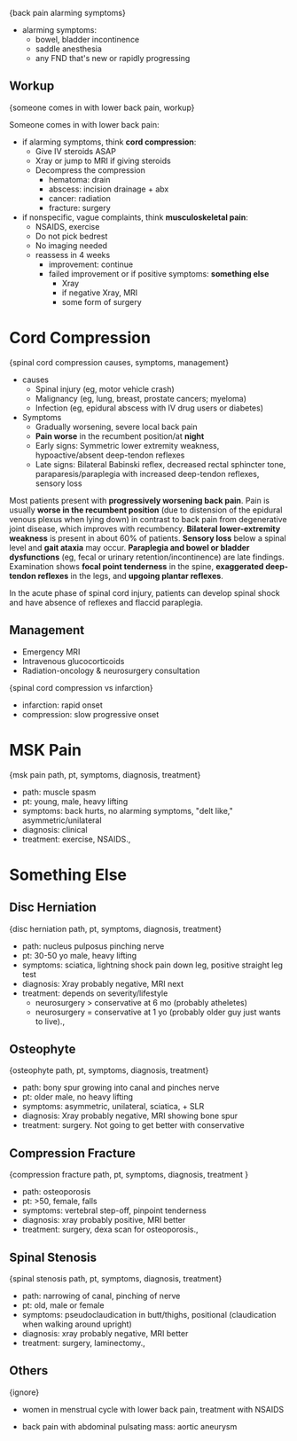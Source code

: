 
{back pain alarming symptoms}

- alarming symptoms:
  - bowel, bladder incontinence
  - saddle anesthesia
  - any FND that's new or rapidly progressing

## Workup

{someone comes in with lower back pain, workup}

Someone comes in with lower back pain:

- if alarming symptoms, think **cord compression**:
  - Give IV steroids ASAP
  - Xray or jump to MRI if giving steroids
  - Decompress the compression
    - hematoma: drain
    - abscess: incision drainage + abx
    - cancer: radiation
    - fracture: surgery
- if nonspecific, vague complaints, think **musculoskeletal pain**:
  - NSAIDS, exercise
  - Do not pick bedrest
  - No imaging needed
  - reassess in 4 weeks
    - improvement: continue
    - failed improvement or if positive symptoms: **something else**
      - Xray
      - if negative Xray, MRI
      - some form of surgery

# Cord Compression

{spinal cord compression causes, symptoms, management}

- causes
  - Spinal injury (eg, motor vehicle crash)
  - Malignancy (eg, lung, breast, prostate cancers; myeloma)
  - Infection (eg, epidural abscess with IV drug users or diabetes)
- Symptoms
  - Gradually worsening, severe local back pain
  - **Pain worse** in the recumbent position/at **night**
  - Early signs: Symmetric lower extremity weakness, hypoactive/absent deep-tendon reflexes
  - Late signs: Bilateral Babinski reflex, decreased rectal sphincter tone, paraparesis/paraplegia with increased deep-tendon reflexes, sensory loss

Most patients present with **progressively worsening back pain**.  Pain is usually **worse in the recumbent position** (due to distension of the epidural venous plexus when lying down) in contrast to back pain from degenerative joint disease, which improves with recumbency.  **Bilateral lower-extremity weakness** is present in about 60% of patients.  **Sensory loss** below a spinal level and **gait ataxia** may occur.  **Paraplegia and bowel or bladder dysfunctions** (eg, fecal or urinary retention/incontinence) are late findings.  Examination shows **focal point tenderness** in the spine, **exaggerated deep-tendon reflexes** in the legs, and **upgoing plantar reflexes**.

In the acute phase of spinal cord injury, patients can develop spinal shock and have absence of reflexes and flaccid paraplegia. 

## Management

- Emergency MRI
- Intravenous glucocorticoids
- Radiation-oncology & neurosurgery consultation

{spinal cord compression vs infarction}

- infarction: rapid onset
- compression: slow progressive onset

# MSK Pain

{msk pain path, pt, symptoms, diagnosis, treatment}

- path: muscle spasm
- pt: young, male, heavy lifting
- symptoms: back hurts, no alarming symptoms, "delt like," asymmetric/unilateral
- diagnosis: clinical
- treatment: exercise, NSAIDS.,

# Something Else

## Disc Herniation

{disc herniation path, pt, symptoms, diagnosis, treatment}

- path: nucleus pulposus pinching nerve
- pt: 30-50 yo male, heavy lifting
- symptoms: sciatica, lightning shock pain down leg, positive straight leg test
- diagnosis: Xray probably negative, MRI next
- treatment: depends on severity/lifestyle
  - neurosurgery > conservative at 6 mo (probably atheletes)
  - neurosurgery = conservative at 1 yo (probably older guy just wants to live).,

## Osteophyte

{osteophyte path, pt, symptoms, diagnosis, treatment}

- path: bony spur growing into canal and pinches nerve
- pt: older male, no heavy lifting
- symptoms: asymmetric, unilateral, sciatica, + SLR
- diagnosis: Xray probably negative, MRI showing bone spur
- treatment: surgery. Not going to get better with conservative

## Compression Fracture

{compression fracture path, pt, symptoms, diagnosis, treatment }

- path: osteoporosis
- pt: >50, female, falls
- symptoms: vertebral step-off, pinpoint tenderness
- diagnosis: xray probably positive, MRI better
- treatment: surgery, dexa scan for osteoporosis.,

## Spinal Stenosis

{spinal stenosis path, pt, symptoms, diagnosis, treatment}

- path: narrowing of canal, pinching of nerve
- pt: old, male or female
- symptoms: pseudoclaudication in butt/thighs, positional (claudication when walking around upright)
- diagnosis: xray probably negative, MRI better
- treatment: surgery, laminectomy.,

## Others

{ignore}

- women in menstrual cycle with lower back pain, treatment with NSAIDS

- back pain with abdominal pulsating mass: aortic aneurysm

  